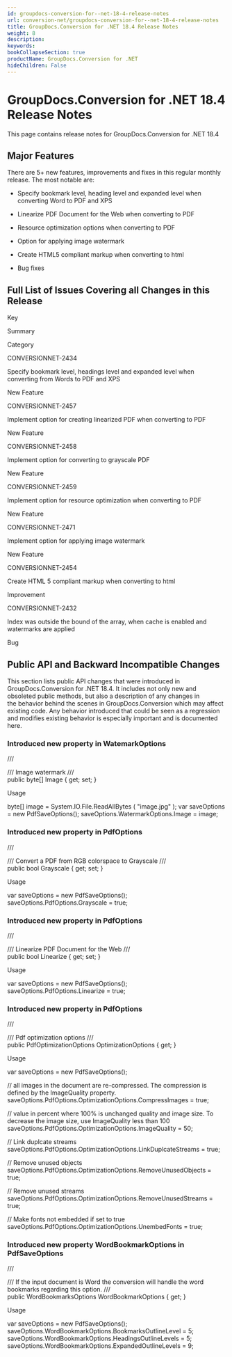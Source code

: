```yaml
---
id: groupdocs-conversion-for--net-18-4-release-notes
url: conversion-net/groupdocs-conversion-for--net-18-4-release-notes
title: GroupDocs.Conversion for .NET 18.4 Release Notes
weight: 8
description: 
keywords: 
bookCollapseSection: true
productName: GroupDocs.Conversion for .NET
hideChildren: False
---
```


# GroupDocs.Conversion for .NET 18.4 Release Notes


This page contains release notes for GroupDocs.Conversion for .NET 18.4

## Major Features

There are 5+ new features, improvements and fixes in this regular monthly release. The most notable are:

*   Specify bookmark level, heading level and expanded level when converting Word to PDF and XPS
    
*   Linearize PDF Document for the Web when converting to PDF
    
*   Resource optimization options when converting to PDF
*   Option for applying image watermark
*   Create HTML5 compliant markup when converting to html
*   Bug fixes
    

## Full List of Issues Covering all Changes in this Release

Key

Summary

Category

CONVERSIONNET-2434

Specify bookmark level, headings level and expanded level when converting from Words to PDF and XPS

New Feature

CONVERSIONNET-2457

Implement option for creating linearized PDF when converting to PDF

New Feature

CONVERSIONNET-2458

Implement option for converting to grayscale PDF

New Feature

CONVERSIONNET-2459

Implement option for resource optimization when converting to PDF

New Feature

CONVERSIONNET-2471

Implement option for applying image watermark

New Feature

CONVERSIONNET-2454

Create HTML 5 compliant markup when converting to html

Improvement

CONVERSIONNET-2432

Index was outside the bound of the array, when cache is enabled and watermarks are applied

Bug

## Public API and Backward Incompatible Changes

This section lists public API changes that were introduced in GroupDocs.Conversion for .NET 18.4. It includes not only new and obsoleted public methods, but also a description of any changes in the behavior behind the scenes in GroupDocs.Conversion which may affect existing code. Any behavior introduced that could be seen as a regression and modifies existing behavior is especially important and is documented here.

### Introduced new property in WatemarkOptions

/// <summary>
/// Image watermark
/// </summary>
public byte\[\] Image { get; set; }

Usage

byte\[\] image = System.IO.File.ReadAllBytes ( "image.jpg" );
var saveOptions = new PdfSaveOptions();
saveOptions.WatermarkOptions.Image = image;

### Introduced new property in PdfOptions

/// <summary>
/// Convert a PDF from RGB colorspace to Grayscale
/// </summary>
public bool Grayscale { get; set; } 

Usage

var saveOptions = new PdfSaveOptions();
saveOptions.PdfOptions.Grayscale = true;

### Introduced new property in PdfOptions

/// <summary>
/// Linearize PDF Document for the Web
/// </summary>
public bool Linearize { get; set; } 

Usage

var saveOptions = new PdfSaveOptions();
saveOptions.PdfOptions.Linearize = true;

### Introduced new property in PdfOptions

/// <summary>
/// Pdf optimization options
/// </summary>
public PdfOptimizationOptions OptimizationOptions { get; }

Usage

var saveOptions = new PdfSaveOptions();
 
// all images in the document are re-compressed. The compression is defined by the ImageQuality property.
saveOptions.PdfOptions.OptimizationOptions.CompressImages = true;
 
//  value in percent where 100% is unchanged quality and image size. To decrease the image size, use ImageQuality less than 100
saveOptions.PdfOptions.OptimizationOptions.ImageQuality = 50;
 
// Link duplcate streams
saveOptions.PdfOptions.OptimizationOptions.LinkDuplcateStreams = true;
 
// Remove unused objects
saveOptions.PdfOptions.OptimizationOptions.RemoveUnusedObjects = true;
 
// Remove unused streams
saveOptions.PdfOptions.OptimizationOptions.RemoveUnusedStreams = true;
 
// Make fonts not embedded if set to true
saveOptions.PdfOptions.OptimizationOptions.UnembedFonts = true;

### Introduced new property WordBookmarkOptions in PdfSaveOptions

/// <summary>
/// If the input document is Word the conversion will handle the word bookmarks regarding this option.
/// </summary>
public WordBookmarksOptions WordBookmarkOptions { get; }

Usage

var saveOptions = new PdfSaveOptions();
saveOptions.WordBookmarkOptions.BookmarksOutlineLevel = 5;
saveOptions.WordBookmarkOptions.HeadingsOutlineLevels = 5;
saveOptions.WordBookmarkOptions.ExpandedOutlineLevels = 9;

